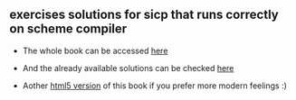 ## exercises solutions for sicp that runs correctly on scheme compiler

- The whole book can be accessed [here](https://mitpress.mit.edu/sicp/full-text/book/book.html)
 
- And the already available solutions can be checked [here](http://community.schemewiki.org/?sicp-solutions)

- Aother [html5 version](http://sarabander.github.io/sicp/html/index.xhtml) of this book if you prefer more modern feelings :)